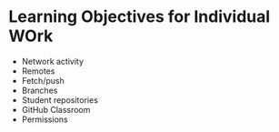 # Learning Objectives for Individual WOrk

* Network activity
* Remotes
* Fetch/push
* Branches
* Student repositories
* GitHub Classroom
* Permissions

